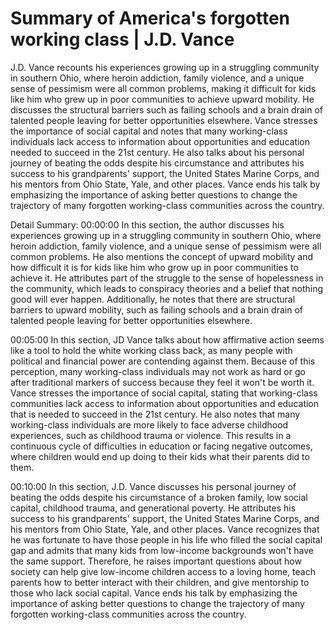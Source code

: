 # Summary of America's forgotten working class | J.D. Vance

J.D. Vance recounts his experiences growing up in a struggling community in southern Ohio, where heroin addiction, family violence, and a unique sense of pessimism were all common problems, making it difficult for kids like him who grew up in poor communities to achieve upward mobility. He discusses the structural barriers such as failing schools and a brain drain of talented people leaving for better opportunities elsewhere. Vance stresses the importance of social capital and notes that many working-class individuals lack access to information about opportunities and education needed to succeed in the 21st century. He also talks about his personal journey of beating the odds despite his circumstance and attributes his success to his grandparents' support, the United States Marine Corps, and his mentors from Ohio State, Yale, and other places. Vance ends his talk by emphasizing the importance of asking better questions to change the trajectory of many forgotten working-class communities across the country.

Detail Summary: 
00:00:00
In this section, the author discusses his experiences growing up in a struggling community in southern Ohio, where heroin addiction, family violence, and a unique sense of pessimism were all common problems. He also mentions the concept of upward mobility and how difficult it is for kids like him who grow up in poor communities to achieve it. He attributes part of the struggle to the sense of hopelessness in the community, which leads to conspiracy theories and a belief that nothing good will ever happen. Additionally, he notes that there are structural barriers to upward mobility, such as failing schools and a brain drain of talented people leaving for better opportunities elsewhere.

00:05:00
In this section, JD Vance talks about how affirmative action seems like a tool to hold the white working class back, as many people with political and financial power are contending against them. Because of this perception, many working-class individuals may not work as hard or go after traditional markers of success because they feel it won't be worth it. Vance stresses the importance of social capital, stating that working-class communities lack access to information about opportunities and education that is needed to succeed in the 21st century. He also notes that many working-class individuals are more likely to face adverse childhood experiences, such as childhood trauma or violence. This results in a continuous cycle of difficulties in education or facing negative outcomes, where children would end up doing to their kids what their parents did to them.

00:10:00
In this section, J.D. Vance discusses his personal journey of beating the odds despite his circumstance of a broken family, low social capital, childhood trauma, and generational poverty. He attributes his success to his grandparents' support, the United States Marine Corps, and his mentors from Ohio State, Yale, and other places. Vance recognizes that he was fortunate to have those people in his life who filled the social capital gap and admits that many kids from low-income backgrounds won't have the same support. Therefore, he raises important questions about how society can help give low-income children access to a loving home, teach parents how to better interact with their children, and give mentorship to those who lack social capital. Vance ends his talk by emphasizing the importance of asking better questions to change the trajectory of many forgotten working-class communities across the country.

